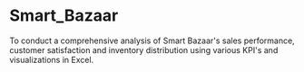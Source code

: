 # Smart_Bazaar
To conduct a comprehensive analysis of Smart Bazaar's sales performance, customer satisfaction and inventory distribution using various KPI's and visualizations in Excel.
